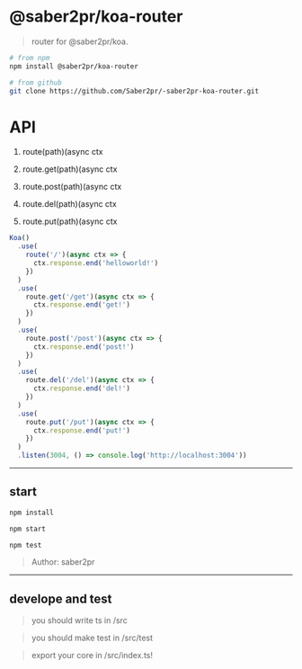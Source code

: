 # @saber2pr/koa-router

> router for @saber2pr/koa.

```bash
# from npm
npm install @saber2pr/koa-router

# from github
git clone https://github.com/Saber2pr/-saber2pr-koa-router.git
```

# API

1. route(path)(async ctx

2. route.get(path)(async ctx

3. route.post(path)(async ctx

4. route.del(path)(async ctx

5. route.put(path)(async ctx

```ts
Koa()
  .use(
    route('/')(async ctx => {
      ctx.response.end('helloworld!')
    })
  )
  .use(
    route.get('/get')(async ctx => {
      ctx.response.end('get!')
    })
  )
  .use(
    route.post('/post')(async ctx => {
      ctx.response.end('post!')
    })
  )
  .use(
    route.del('/del')(async ctx => {
      ctx.response.end('del!')
    })
  )
  .use(
    route.put('/put')(async ctx => {
      ctx.response.end('put!')
    })
  )
  .listen(3004, () => console.log('http://localhost:3004'))
```

---

## start

```bash
npm install
```

```bash
npm start

npm test
```

> Author: saber2pr

---

## develope and test

> you should write ts in /src

> you should make test in /src/test

> export your core in /src/index.ts!
